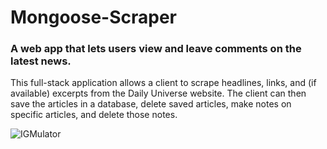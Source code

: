 # Mongoose-Scraper
### A web app that lets users view and leave comments on the latest news. 

This full-stack application allows a client to scrape headlines, links, and (if available) excerpts from the Daily Universe website.  The client can then save the articles in a database, delete saved articles, make notes on specific articles, and delete those notes.

![IGMulator]()

